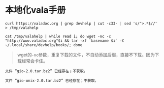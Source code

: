 # 本地化vala手册

```
curl https://valadoc.org | grep devhelp | cut -c33- | sed 's/">.*$//' > /tmp/valahelp

cat /tmp/valahelp | while read i; do wget -nc -c "http://www.valadoc.org"$i && tar -xf `basename $i` -C ~/.local/share/devhelp/books/; done
```
> wget的`-nc`参数，重复下载的文件，不自动添加后缀，直接不下载。因为下载经常会卡住。

```
文件 “gio-2.0.tar.bz2” 已经存在；不获取。

文件 “gio-unix-2.0.tar.bz2” 已经存在；不获取。
```

